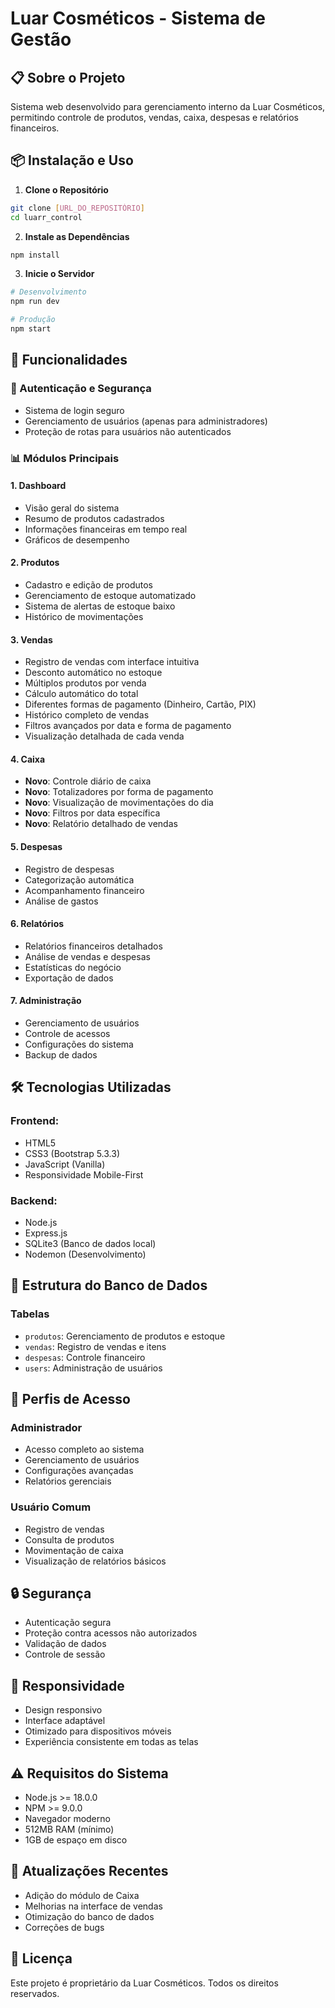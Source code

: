 # Luar Cosméticos - Sistema de Gestão

## 📋 Sobre o Projeto
Sistema web desenvolvido para gerenciamento interno da Luar Cosméticos, permitindo controle de produtos, vendas, caixa, despesas e relatórios financeiros.

## 📦 Instalação e Uso

1. **Clone o Repositório**
```bash
git clone [URL_DO_REPOSITÓRIO]
cd luarr_control
```

2. **Instale as Dependências**
```bash
npm install
```

3. **Inicie o Servidor**
```bash
# Desenvolvimento
npm run dev

# Produção
npm start
```

## 🚀 Funcionalidades

### 🔐 Autenticação e Segurança
- Sistema de login seguro
- Gerenciamento de usuários (apenas para administradores)
- Proteção de rotas para usuários não autenticados

### 📊 Módulos Principais

#### 1. Dashboard
- Visão geral do sistema
- Resumo de produtos cadastrados
- Informações financeiras em tempo real
- Gráficos de desempenho

#### 2. Produtos
- Cadastro e edição de produtos
- Gerenciamento de estoque automatizado
- Sistema de alertas de estoque baixo
- Histórico de movimentações

#### 3. Vendas
- Registro de vendas com interface intuitiva
- Desconto automático no estoque
- Múltiplos produtos por venda
- Cálculo automático do total
- Diferentes formas de pagamento (Dinheiro, Cartão, PIX)
- Histórico completo de vendas
- Filtros avançados por data e forma de pagamento
- Visualização detalhada de cada venda

#### 4. Caixa
- **Novo**: Controle diário de caixa
- **Novo**: Totalizadores por forma de pagamento
- **Novo**: Visualização de movimentações do dia
- **Novo**: Filtros por data específica
- **Novo**: Relatório detalhado de vendas

#### 5. Despesas
- Registro de despesas
- Categorização automática
- Acompanhamento financeiro
- Análise de gastos

#### 6. Relatórios
- Relatórios financeiros detalhados
- Análise de vendas e despesas
- Estatísticas do negócio
- Exportação de dados

#### 7. Administração
- Gerenciamento de usuários
- Controle de acessos
- Configurações do sistema
- Backup de dados

## 🛠️ Tecnologias Utilizadas

### Frontend:
- HTML5
- CSS3 (Bootstrap 5.3.3)
- JavaScript (Vanilla)
- Responsividade Mobile-First

### Backend:
- Node.js
- Express.js
- SQLite3 (Banco de dados local)
- Nodemon (Desenvolvimento)

## 💾 Estrutura do Banco de Dados

### Tabelas
- `produtos`: Gerenciamento de produtos e estoque
- `vendas`: Registro de vendas e itens
- `despesas`: Controle financeiro
- `users`: Administração de usuários

## 👥 Perfis de Acesso

### Administrador
- Acesso completo ao sistema
- Gerenciamento de usuários
- Configurações avançadas
- Relatórios gerenciais

### Usuário Comum
- Registro de vendas
- Consulta de produtos
- Movimentação de caixa
- Visualização de relatórios básicos

## 🔒 Segurança
- Autenticação segura
- Proteção contra acessos não autorizados
- Validação de dados
- Controle de sessão

## 📱 Responsividade
- Design responsivo
- Interface adaptável
- Otimizado para dispositivos móveis
- Experiência consistente em todas as telas

## ⚠️ Requisitos do Sistema
- Node.js >= 18.0.0
- NPM >= 9.0.0
- Navegador moderno
- 512MB RAM (mínimo)
- 1GB de espaço em disco

## 🔄 Atualizações Recentes
- Adição do módulo de Caixa
- Melhorias na interface de vendas
- Otimização do banco de dados
- Correções de bugs

## 📄 Licença
Este projeto é proprietário da Luar Cosméticos.
Todos os direitos reservados.